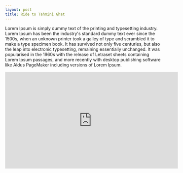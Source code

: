 ```yaml
---
layout: post
title: Ride to Tahmini Ghat
---
```


Lorem Ipsum is simply dummy text of the printing and typesetting industry. Lorem Ipsum has been the industry's standard dummy text ever since the 1500s, when an unknown printer took a galley of type and scrambled it to make a type specimen book. It has survived not only five centuries, but also the leap into electronic typesetting, remaining essentially unchanged. It was popularised in the 1960s with the release of Letraset sheets containing Lorem Ipsum passages, and more recently with desktop publishing software like Aldus PageMaker including versions of Lorem Ipsum.

<iframe width="560" height="315" src="https://www.youtube.com/embed/MfHQuWe_9dU" title="YouTube video player" frameborder="0" allow="accelerometer; autoplay; clipboard-write; encrypted-media; gyroscope; picture-in-picture" allowfullscreen></iframe>
